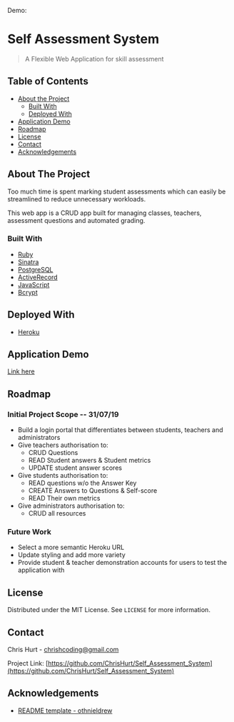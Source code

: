 Demo: 

# Self Assessment System
> A Flexible Web Application for skill assessment

<!-- TABLE OF CONTENTS -->
## Table of Contents

* [About the Project](#about-the-project)
  * [Built With](#built-with)
  * [Deployed With](#deployed-with)
* [Application Demo](#application-demo)
* [Roadmap](#roadmap)
* [License](#license)
* [Contact](#contact)
* [Acknowledgements](#acknowledgements)

## About The Project

Too much time is spent marking student assessments which can easily be streamlined to reduce unnecessary workloads.

This web app is a CRUD app built for managing classes, teachers, assessment questions and automated grading.

### Built With
* [Ruby](https://www.ruby-lang.org/en/)
* [Sinatra](http://sinatrarb.com/)
* [PostgreSQL](https://www.postgresql.org/)
* [ActiveRecord](https://guides.rubyonrails.org/active_record_basics.html)
* [JavaScript](https://www.javascript.com/)
* [Bcrypt](https://rubygems.org/gems/bcrypt/)

## Deployed With

* [Heroku](https://www.heroku.com/about)

## Application Demo

[Link here](https://quiet-mesa-89082.herokuapp.com/login)

## Roadmap

### Initial Project Scope -- 31/07/19
* Build a login portal that differentiates between students, teachers and administrators
* Give teachers authorisation to:
  * CRUD Questions
  * READ Student answers & Student metrics
  * UPDATE student answer scores
* Give students authorisation to:
  * READ questions w/o the Answer Key
  * CREATE Answers to Questions & Self-score
  * READ Their own metrics
* Give administrators authorisation to:
  * CRUD all resources

### Future Work
* Select a more semantic Heroku URL
* Update styling and add more variety
* Provide student & teacher demonstration accounts for users to test the application with

<!-- LICENSE -->
## License

Distributed under the MIT License. See `LICENSE` for more information.


<!-- CONTACT -->
## Contact

Chris Hurt - chrishcoding@gmail.com

Project Link: [https://github.com/ChrisHurt/Self_Assessment_System](https://github.com/ChrisHurt/Self_Assessment_System)

<!-- ACKNOWLEDGEMENTS -->
## Acknowledgements
* [README template - othnieldrew](https://github.com/othneildrew/Best-README-Template)